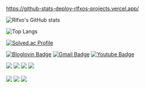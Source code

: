 <div align=left>
 
https://github-stats-deploy-rlfxos-projects.vercel.app/
 
![Rlfxo's GitHub stats](https://github-stats-rlfxos-projects.vercel.app/api?username=Rlfxo&count_private=true&show_icons=true&theme=gotham)

![Top Langs](https://github-readme-stats.vercel.app/api/top-langs/?username=Rlfxo&layout=compact&hide=css,html&theme=gotham)

 [![Solved.ac Profile](http://mazassumnida.wtf/api/v2/generate_badge?boj=yskl7137)](https://solved.ac/yskl7137)
 <br/>

 [![Bloglovin Badge](http://img.shields.io/badge/-blog-181717?style=flat&&logo=github&link=https://rlfxo.github.io/)](https://rlfxo.github.io/)
 [![Gmail Badge](https://img.shields.io/badge/Gmail-d14836?style=flat-square&logo=Gmail&logoColor=white&link=mailto:yskl7137@gmail.com)](mailto:yskl7137@gmail.com)
 [![Youtube Badge](https://img.shields.io/badge/Youtube-FF0000?style=flat-square&logo=youtube&logoColor=white&link=https://www.youtube.com/)]( https://www.youtube.com/)

 <img src="https://img.shields.io/badge/stmicroelectronics-03234B?style=flat&logo=stmicroelectronics&logoColor=white"/>
 <img src="https://img.shields.io/badge/nordicsemiconductor-00A9CE?style=flat&logo=nordicsemiconductor&logoColor=white"/>
 <img src="https://img.shields.io/badge/arduino-00878F?style=flat&logo=arduino&logoColor=white"/>
 <img src="https://img.shields.io/badge/espressif-E7352C?style=flat&logo=espressif&logoColor=white"/>
 <br/><br/>
 
 <img src="https://img.shields.io/badge/c lang-A8B9CC?style=flat&logo=c&logoColor=white"/>
 <img src="https://img.shields.io/badge/rust-000000?style=flat&logo=rust&logoColor=white"/>
 <img src="https://img.shields.io/badge/go-00ADD8?style=flat&logo=go&logoColor=white"/>
 <br/><br/>
 
</div>
